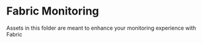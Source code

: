 # Fabric Monitoring

Assets in this folder are meant to enhance your monitoring experience with Fabric